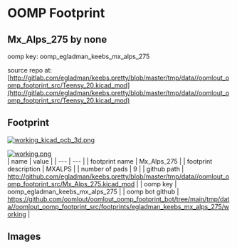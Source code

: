# OOMP Footprint  
## Mx_Alps_275  by none  
  
oomp key: oomp_egladman_keebs_mx_alps_275  
  
source repo at: [http://gitlab.com/egladman/keebs.pretty/blob/master/tmp/data//oomlout_oomp_footprint_src/Teensy_20.kicad_mod](http://gitlab.com/egladman/keebs.pretty/blob/master/tmp/data//oomlout_oomp_footprint_src/Teensy_20.kicad_mod)  
## Footprint  
  
[![working_kicad_pcb_3d.png](working_kicad_pcb_3d_600.png)](working_kicad_pcb_3d.png)  
  
[![working.png](working_600.png)](working.png)  
| name | value | 
| --- | --- | 
| footprint name | Mx_Alps_275 | 
| footprint description | MXALPS | 
| number of pads | 9 | 
| github path | http://github.com/egladman/keebs.pretty/blob/master/tmp/data//oomlout_oomp_footprint_src/Mx_Alps_275.kicad_mod | 
| oomp key | oomp_egladman_keebs_mx_alps_275 | 
| oomp bot github | https://github.com/oomlout/oomlout_oomp_footprint_bot/tree/main/tmp/data//oomlout_oomp_footprint_src/footprints/egladman_keebs_mx_alps_275/working | 
## Images  
